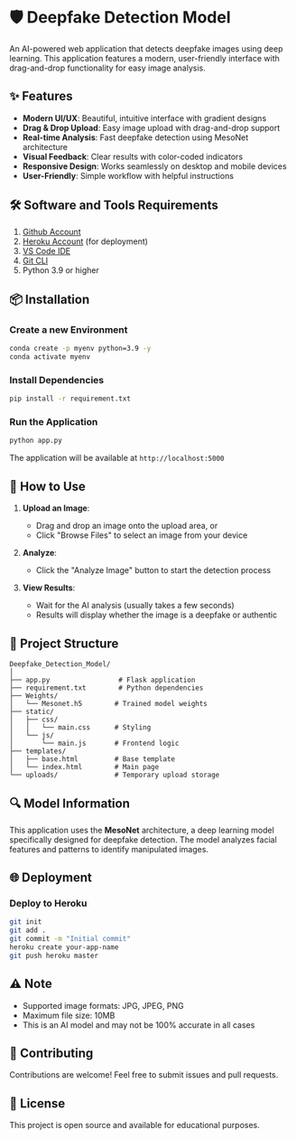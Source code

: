 # 🛡️ Deepfake Detection Model

An AI-powered web application that detects deepfake images using deep learning. This application features a modern, user-friendly interface with drag-and-drop functionality for easy image analysis.

## ✨ Features

- **Modern UI/UX**: Beautiful, intuitive interface with gradient designs
- **Drag & Drop Upload**: Easy image upload with drag-and-drop support
- **Real-time Analysis**: Fast deepfake detection using MesoNet architecture
- **Visual Feedback**: Clear results with color-coded indicators
- **Responsive Design**: Works seamlessly on desktop and mobile devices
- **User-Friendly**: Simple workflow with helpful instructions

## 🛠️ Software and Tools Requirements

1. [Github Account](https://github.com)
2. [Heroku Account](https://www.heroku.com/) (for deployment)
3. [VS Code IDE](https://code.visualstudio.com/)
4. [Git CLI](https://git-scm.com/download/gui/windows)
5. Python 3.9 or higher

## 📦 Installation

### Create a new Environment
```bash
conda create -p myenv python=3.9 -y
conda activate myenv
```

### Install Dependencies
```bash
pip install -r requirement.txt
```

### Run the Application
```bash
python app.py
```

The application will be available at `http://localhost:5000`

## 🎯 How to Use

1. **Upload an Image**: 
   - Drag and drop an image onto the upload area, or
   - Click "Browse Files" to select an image from your device
   
2. **Analyze**: 
   - Click the "Analyze Image" button to start the detection process
   
3. **View Results**: 
   - Wait for the AI analysis (usually takes a few seconds)
   - Results will display whether the image is a deepfake or authentic

## 📁 Project Structure

```
Deepfake_Detection_Model/
│
├── app.py                 # Flask application
├── requirement.txt        # Python dependencies
├── Weights/
│   └── Mesonet.h5        # Trained model weights
├── static/
│   ├── css/
│   │   └── main.css      # Styling
│   └── js/
│       └── main.js       # Frontend logic
├── templates/
│   ├── base.html         # Base template
│   └── index.html        # Main page
└── uploads/              # Temporary upload storage
```

## 🔍 Model Information

This application uses the **MesoNet** architecture, a deep learning model specifically designed for deepfake detection. The model analyzes facial features and patterns to identify manipulated images.

## 🌐 Deployment

### Deploy to Heroku
```bash
git init
git add .
git commit -m "Initial commit"
heroku create your-app-name
git push heroku master
```

## ⚠️ Note

- Supported image formats: JPG, JPEG, PNG
- Maximum file size: 10MB
- This is an AI model and may not be 100% accurate in all cases

## 🤝 Contributing

Contributions are welcome! Feel free to submit issues and pull requests.

## 📄 License

This project is open source and available for educational purposes.